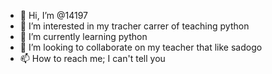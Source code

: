 - 👋 Hi, I’m @14197
- 👀 I’m interested in my tracher carrer of teaching python
- 🌱 I’m currently learning python
- 💞️ I’m looking to collaborate on my teacher that like sadogo
- 📫 How to reach me; I can't tell you

<!---
14197/14197 is a ✨ special ✨ repository because its `README.md` (this file) appears on your GitHub profile.
You can click the Preview link to take a look at your changes.
--->
